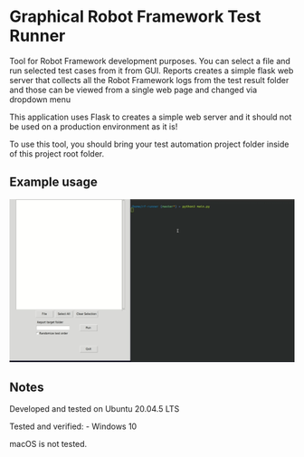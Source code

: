 # Graphical Robot Framework Test Runner

Tool for Robot Framework development purposes. You can select a file and run selected test cases from it from GUI.
Reports creates a simple flask web server that collects all the Robot Framework logs from the test result folder and those can be viewed from a single web page and changed via dropdown menu

This application uses Flask to creates a simple web server and it should not be used on a production environment as it is!

To use this tool, you should bring your test automation project folder inside of this project root folder.

## Example usage
![](https://github.com/SamiHei/rf-runner/blob/master/sample/rf-runner.gif)

## Notes
Developed and tested on Ubuntu 20.04.5 LTS

Tested and verified:
    - Windows 10

macOS is not tested.

